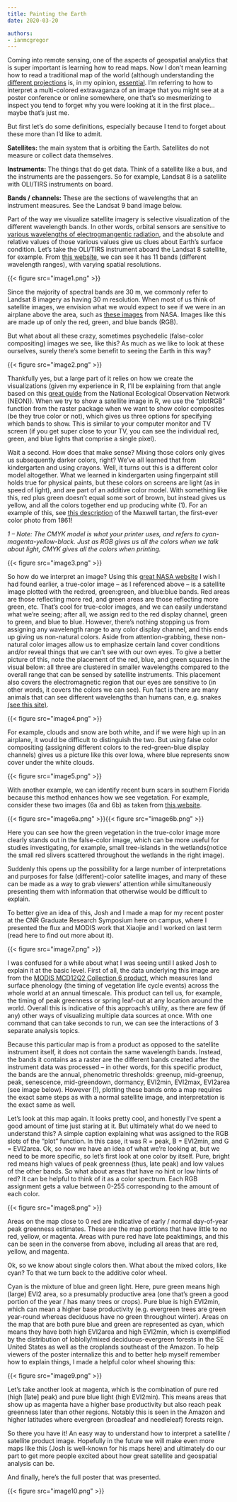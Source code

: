 ```yaml
---
title: Painting the Earth
date: 2020-03-20

authors:
- ianmcgregor
---
```


Coming into remote sensing, one of the aspects of geospatial analytics that is super important is learning how to read maps. Now I don’t mean learning how to read a traditional map of the world (although understanding the [different projections](https://en.wikipedia.org/wiki/List_of_map_projections) is, in my opinion, [essential](https://xkcd.com/977/). I’m referring to how to interpret a multi-colored extravaganza of an image that you might see at a poster conference or online somewhere, one that’s so mesmerizing to inspect you tend to forget why you were looking at it in the first place…maybe that’s just me.

But first let’s do some definitions, especially because I tend to forget about these more than I’d like to admit.

**Satellites:** the main system that is orbiting the Earth. Satellites do not measure or collect data themselves.

**Instruments:** The things that do get data. Think of a satellite like a bus, and the instruments are the passengers. So for example, Landsat 8 is a satellite with OLI/TIRS instruments on board.

**Bands / channels:** These are the sections of wavelengths that an instrument measures. See the Landsat 9 band image below.

Part of the way we visualize satellite imagery is selective visualization of the different wavelength bands. In other words, orbital sensors are sensitive to [various wavelengths of electrogmangentic radiation](https://science.nasa.gov/ems), and the absolute and relative values of those various values give us clues about Earth’s surface condition. Let’s take the OLI/TIRS instrument aboard the Landsat 8 satellite, for example. From [this website](https://gisgeography.com/landsat-8-bands-combinations/), we can see it has 11 bands (different wavelength ranges), with varying spatial resolutions.

{{< figure src="image1.png" >}}

Since the majority of spectral bands are 30 m, we commonly refer to Landsat 8 imagery as having 30 m resolution. When most of us think of satellite images, we envision what we would expect to see if we were in an airplane above the area, such as [these images](https://landsat.visibleearth.nasa.gov/) from NASA. Images like this are made up of only the red, green, and blue bands (RGB).

But what about all these crazy, sometimes psychedelic (false-color compositing) images we see, like this? As much as we like to look at these ourselves, surely there’s some benefit to seeing the Earth in this way?

{{< figure src="image2.png" >}}

Thankfully yes, but a large part of it relies on how we create the visualizations (given my experience in R, I’ll be explaining from that angle based on this [great guide](https://www.neonscience.org/resources/learning-hub/tutorials/dc-multiband-rasters-r) from the National Ecological Observation Network (NEON)). When we try to show a satellite image in R, we use the “plotRGB” function from the raster package when we want to show color composites (be they true color or not), which gives us three options for specifying which bands to show. This is similar to your computer monitor and TV screen (if you get super close to your TV, you can see the individual red, green, and blue lights that comprise a single pixel). 

Wait a second. How does that make sense? Mixing those colors only gives us subsequently darker colors, right? We’ve all learned that from kindergarten and using crayons. Well, it turns out this is a different color model altogether. What we learned in kindergarten using fingerpaint still holds true for physical paints, but these colors on screens are light (as in speed of light), and are part of an additive color model. With something like this, red plus green doesn’t equal some sort of brown, but instead gives us yellow, and all the colors together end up producing white (1). For an example of this, see [this description](http://www.clerkmaxwellfoundation.org/html/first_colour_photographic_image.html) of the Maxwell tartan, the first-ever color photo from 1861!

*1 – Note: The CMYK model is what your printer uses, and refers to cyan-magenta-yellow-black. Just as RGB gives us all the colors when we talk about light, CMYK gives all the colors when printing.*

{{< figure src="image3.png" >}}

So how do we interpret an image? Using this [great NASA website](https://earthobservatory.nasa.gov/features/ColorImage/page2.php) I wish I had found earlier, a true-color image – as I referenced above – is a satellite image plotted with the red:red, green:green, and blue:blue bands. Red areas are those reflecting more red, and green areas are those reflecting more green, etc. That’s cool for true-color images, and we can easily understand what we’re seeing; after all, we assign red to the red display channel, green to green, and blue to blue. However, there’s nothing stopping us from assigning any wavelength range to any color display channel, and this ends up giving us non-natural colors. Aside from attention-grabbing, these non-natural color images allow us to emphasize certain land cover conditions and/or reveal things that we can’t see with our own eyes. To give a better picture of this, note the placement of the red, blue, and green squares in the visual below: all three are clustered in smaller wavelengths compared to the overall range that can be sensed by satellite instruments. This placement also covers the electromagnetic region that our eyes are sensitive to (in other words, it covers the colors we can see). Fun fact is there are many animals that can see different wavelengths than humans can, e.g. snakes [(see this site)](https://askabiologist.asu.edu/colors-animals-see).

{{< figure src="image4.png" >}}

For example, clouds and snow are both white, and if we were high up in an airplane, it would be difficult to distinguish the two. But using false color compositing (assigning different colors to the red-green-blue display channels) gives us a picture like this over Iowa, where blue represents snow cover under the white clouds.

{{< figure src="image5.png" >}}

With another example, we can identify recent burn scars in southern Florida because this method enhances how we see vegetation. For example, consider these two images (6a and 6b) as taken from [this website](https://earthobservatory.nasa.gov/features/FalseColor/page3.php).

{{< figure src="image6a.png" >}}{{< figure src="image6b.png" >}}

Here you can see how the green vegetation in the true-color image more clearly stands out in the false-color image, which can be more useful for studies investigating, for example, small tree-islands in the wetlands(notice the small red slivers scattered throughout the wetlands in the right image). 

Suddenly this opens up the possibility for a large number of interpretations and purposes for false (different)-color satellite images, and many of these can be made as a way to grab viewers’ attention while simultaneously presenting them with information that otherwise would be difficult to explain.

To better give an idea of this, Josh and I made a map for my recent poster at the CNR Graduate Research Symposium here on campus, where I presented the flux and MODIS work that Xiaojie and I worked on last term (read here to find out more about it).

{{< figure src="image7.png" >}}

I was confused for a while about what I was seeing until I asked Josh to explain it at the basic level. First of all, the data underlying this image are from the [MODIS MCD12Q2 Collection 6 product](https://lpdaac.usgs.gov/products/mcd12q2v006/), which measures land surface phenology (the timing of vegetation life cycle events) across the whole world at an annual timescale. This product can tell us, for example, the timing of peak greenness or spring leaf-out at any location around the world. Overall this is indicative of this approach’s utility, as there are few (if any) other ways of visualizing multiple data sources at once. With one command that can take seconds to run, we can see the interactions of 3 separate analysis topics.

Because this particular map is from a product as opposed to the satellite instrument itself, it does not contain the same wavelength bands. Instead, the bands it contains as a raster are the different bands created after the instrument data was processed – in other words, for this specific product, the bands are the annual, phenometric thresholds: greenup, mid-greenup, peak, senescence, mid-greendown, dormancy, EVI2min, EVI2max, EVI2area (see image below). However (!), plotting these bands onto a map requires the exact same steps as with a normal satellite image, and interpretation is the exact same as well.

Let’s look at this map again. It looks pretty cool, and honestly I’ve spent a good amount of time just staring at it. But ultimately what do we need to understand this? A simple caption explaining what was assigned to the RGB slots of the “plot” function. In this case, it was R = peak, B = EVI2min, and G = EVI2area. Ok, so now we have an idea of what we’re looking at, but we need to be more specific, so let’s first look at one color by itself. Pure, bright red means high values of peak greenness (thus, late peak) and low values of the other bands. So what about areas that have no hint or low hints of red? It can be helpful to think of it as a color spectrum. Each RGB assignment gets a value between 0-255 corresponding to the amount of each color.

{{< figure src="image8.png" >}}

Areas on the map close to 0 red are indicative of early / normal day-of-year peak greenness estimates. These are the map portions that have little to no red, yellow, or magenta. Areas with pure red have late peaktimings, and this can be seen in the converse from above, including all areas that are red, yellow, and magenta.

Ok, so we know about single colors then. What about the mixed colors, like cyan? To that we turn back to the additive color wheel.

Cyan is the mixture of blue and green light. Here, pure green means high (large) EVI2 area, so a presumably productive area (one that’s green a good portion of the year / has many trees or crops). Pure blue is high EVI2min, which can mean a higher base productivity (e.g. evergreen trees are green year-round whereas deciduous have no green throughout winter). Areas on the map that are both pure blue and green are represented as cyan, which means they have both high EVI2area and high EVI2min, which is exemplified by the distribution of loblolly/mixed deciduous-evergreen forests in the SE United States as well as the croplands southeast of the Amazon. To help viewers of the poster internalize this and to better help myself remember how to explain things, I made a helpful color wheel showing this:

{{< figure src="image9.png" >}}

Let’s take another look at magenta, which is the combination of pure red (high [late] peak) and pure blue light (high EVI2min). This means areas that show up as magenta have a higher base productivity but also reach peak greenness later than other regions. Notably this is seen in the Amazon and higher latitudes where evergreen (broadleaf and needleleaf) forests reign.

So there you have it! An easy way to understand how to interpret a satellite / satellite product image. Hopefully in the future we will make even more maps like this (Josh is well-known for his maps here) and ultimately do our part to get more people excited about how great satellite and geospatial analysis can be.

And finally, here’s the full poster that was presented.

{{< figure src="image10.png" >}}


